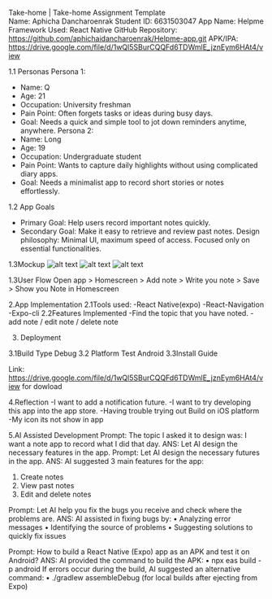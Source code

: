 Take-home | Take-home Assignment Template     
Name: Aphicha Dancharoenrak
Student ID: 6631503047
App Name: Helpme
Framework Used: React Native
GitHub Repository: https://github.com/aphichaidancharoenrak/Helpme-app.git
APK/IPA: https://drive.google.com/file/d/1wQl5SBurCQQFd6TDWmlE_jznEym6HAt4/view

1.1 Personas
Persona 1:
- Name: Q
- Age: 21
- Occupation: University freshman
- Pain Point: Often forgets tasks or ideas during busy days.
- Goal: Needs a quick and simple tool to jot down reminders anytime, anywhere.
Persona 2:
- Name: Long
- Age: 19
- Occupation: Undergraduate student
- Pain Point: Wants to capture daily highlights without using complicated diary apps.
- Goal: Needs a minimalist app to record short stories or notes effortlessly.


1.2 App Goals
- Primary Goal: Help users record important notes quickly.
- Secondary Goal: Make it easy to retrieve and review past notes.
Design philosophy: Minimal UI, maximum speed of access. Focused only on essential functionalities.

1.3Mockup
![alt text](0be728c5-18b8-45be-a5ff-bdbf52b388e9.jpg)
![alt text](69a8e6a9-670e-4b62-8b4a-86b42fe0d0ab.jpg)
![alt text](74a0258e-00da-4b31-b440-14be7e3763ad.jpg)

1.3User Flow
Open app > Homescreen > Add note > Write you note > Save > Show you Note in Homescreen

2.App Implementation
2.1Tools used:
-React Native(expo)
-React-Navigation
-Expo-cli
2.2Features Implemented
-Find the topic that you have noted.
-add note  / edit note / delete note

3. Deployment

3.1Build Type
Debug
3.2 Platform Test
Android
3.3Install Guide

Link: https://drive.google.com/file/d/1wQl5SBurCQQFd6TDWmlE_jznEym6HAt4/view for dowload

4.Reflection
-I want to add a notification future.
-I want to try developing this app into the app store.
-Having trouble trying out Build on iOS platform
-My icon its not show in app

5.AI Assisted Development
Prompt: The topic I asked it to design was: I want a note app to record what I did that day.
ANS: Let AI design the necessary features in the app.
Prompt: Let AI design the necessary futures in the app. 
ANS: AI suggested 3 main features for the app:
1.	Create notes
2.	View past notes
3.	Edit and delete notes

Prompt: Let AI help you fix the bugs you receive and check where the problems are.
ANS: AI assisted in fixing bugs by:
•	Analyzing error messages
•	Identifying the source of problems
•	Suggesting solutions to quickly fix issues

Prompt: How to build a React Native (Expo) app as an APK and test it on Android?
ANS:  AI provided the command to build the APK:
•	npx eas build -p android
  If errors occur during the build, AI suggested an alternative command:
•	./gradlew assembleDebug (for local builds after ejecting from Expo)
